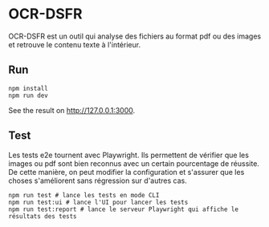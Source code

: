 # OCR-DSFR

OCR-DSFR est un outil qui analyse des fichiers au format pdf ou des images et retrouve le contenu texte à l'intérieur.

## Run

```shell
npm install
npm run dev
```

See the result on http://127.0.0.1:3000.

## Test

Les tests e2e tournent avec Playwright.
Ils permettent de vérifier que les images ou pdf sont bien reconnus avec un certain pourcentage de réussite.
De cette manière, on peut modifier la configuration et s'assurer que les choses s'améliorent sans régression sur d'autres cas.

```shell
npm run test # lance les tests en mode CLI
npm run test:ui # lance l'UI pour lancer les tests
npm run test:report # lance le serveur Playwright qui affiche le résultats des tests
```
